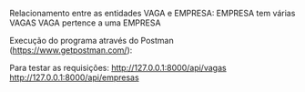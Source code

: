 Relacionamento entre as entidades VAGA e EMPRESA:
EMPRESA tem várias VAGAS
VAGA pertence a uma EMPRESA

Execução do programa através do Postman (https://www.getpostman.com/):

Para testar as requisições:
http://127.0.0.1:8000/api/vagas
http://127.0.0.1:8000/api/empresas

